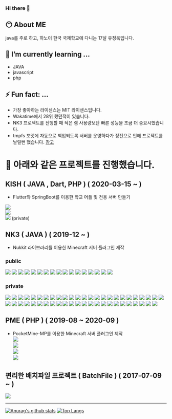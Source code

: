 ### Hi there 👋

## 😶 About ME
java를 주로 하고, 하노이 한국 국제학교에 다니는 17살 유정욱입니다.

## 🌱 I’m currently learning ...
- JAVA
- javascript
- php

## ⚡ Fun fact: ...
- 가장 좋아하는 라이센스는 MIT 라이센스입니다.
- Wakatime에서 28위 했던적이 있습니다.
- NK3 프로젝트를 진행할 때 적은 램 사용량보단 빠른 성능을 조금 더 중요시했습니다.
- tmpfs 포맷에 자동으로 백업되도록 서버를 운영하다가 정전으로 인해 프로젝트를 날릴뻔 했습니다. [참고](https://ccc1.kro.kr/hancho/2020/04/03/%ec%b4%88%ec%bd%94%ec%84%9c%eb%b2%84-%ec%8b%9c%ec%a6%8c3%ec%9d%98-%ec%b5%9c%ec%a0%81%ed%99%94%eb%a5%bc-%ec%9c%84%ed%95%9c-tmpfs-%ec%82%ac%ec%9a%a9/)


# 🔭 아래와 같은 프로젝트를 진행했습니다.
## KISH ( JAVA , Dart, PHP ) ( 2020-03-15 ~ )
- Flutter와  SpringBoot를 이용한 학교 어플 및 전용 서버 만들기

[![](https://img.shields.io/github/languages/top/KISH-students/KISH2020Server?style=for-the-badge&logo=appveyor&label=KISH2020Server(JAVA))](https://github.com/KISH-students/KISH2020Server)  
[![](https://img.shields.io/github/languages/top/KISH-students/KISH2019-server?style=for-the-badge&logo=appveyor&label=KISH2019-server(PHP))](https://github.com/KISH-students/KISH2019-server)  
[![](https://img.shields.io/github/languages/top/KISH-students/kish2020?style=for-the-badge&logo=appveyor&label=kish2020(Dart))](https://github.com/KISH-students/kish2020) (private)  

## NK3 ( JAVA ) ( 2019-12 ~ )
- Nukkit 라이브러리를 이용한 Minecraft 서버 플러그인 제작

### public
[![](https://img.shields.io/github/languages/top/chsv-devs/Broker?style=for-the-badge&logo=appveyor&label=Broker)](https://github.com/chsv-devs/Broker) 
[![](https://img.shields.io/github/languages/top/chsv-devs/BandMaster?style=for-the-badge&logo=appveyor&label=BandMaster)](https://github.com/chsv-devs/BandMaster) 
[![](https://img.shields.io/github/languages/top/chsv-devs/RockMine?style=for-the-badge&logo=appveyor&label=RockMine)](https://github.com/chsv-devs/RockMine) 
[![](https://img.shields.io/github/languages/top/chsv-devs/KeepFarmland?style=for-the-badge&logo=appveyor&label=KeepFarmland)](https://github.com/chsv-devs/KeepFarmland) 
[![](https://img.shields.io/github/languages/top/chsv-devs/DoorLock?style=for-the-badge&logo=appveyor&label=DoorLock)](https://github.com/chsv-devs/DoorLock) 
[![](https://img.shields.io/github/languages/top/chsv-devs/TodayDB?style=for-the-badge&logo=appveyor&label=TodayDB)](https://github.com/chsv-devs/TodayDB) 
[![](https://img.shields.io/github/languages/top/chsv-devs/NoCheat?style=for-the-badge&logo=appveyor&label=NoCheat)](https://github.com/chsv-devs/NoCheat) 
[![](https://img.shields.io/github/languages/top/chsv-devs/iv?style=for-the-badge&logo=appveyor&label=iv)](https://github.com/chsv-devs/iv) 
[![](https://img.shields.io/github/languages/top/chsv-devs/RankManager?style=for-the-badge&logo=appveyor&label=RankManager)](https://github.com/chsv-devs/RankManager) 
[![](https://img.shields.io/github/languages/top/jungwuk-ryu/BossBarManager?style=for-the-badge&logo=appveyor&label=BossBarManager)](https://github.com/jungwuk-ryu/BossBarManager) 
[![](https://img.shields.io/github/languages/top/jungwuk-ryu/SpawnFly-For-Nukkit?style=for-the-badge&logo=appveyor&label=SpawnFly-For-Nukkit)](https://github.com/jungwuk-ryu/SpawnFly-For-Nukkit) 
[![](https://img.shields.io/github/languages/top/jungwuk-ryu/Night-Vision?style=for-the-badge&logo=appveyor&label=Night-Vision)](https://github.com/jungwuk-ryus/Night-Vision) 
[![](https://img.shields.io/github/languages/top/jungwuk-ryu/LoudSpeaker?style=for-the-badge&logo=appveyor&label=LoudSpeaker)](https://github.com/jungwuk-ryu/LoudSpeaker) 
[![](https://img.shields.io/github/languages/top/jungwuk-ryu/TogglePlugins?style=for-the-badge&logo=appveyor&label=TogglePlugins)](https://github.com/jungwuk-ryu/TogglePlugins) 
[![](https://img.shields.io/github/languages/top/jungwuk-ryu/MultiInventory?style=for-the-badge&logo=appveyor&label=MultiInventory)](https://github.com/jungwuk-ryu/MultiInventory) 
[![](https://img.shields.io/github/languages/top/jungwuk-ryu/NaverRealtimeKeyword?style=for-the-badge&logo=appveyor&label=NaverRealtimeKeyword)](https://github.com/jungwuk-ryu/NaverRealtimeKeyword) 
[![](https://img.shields.io/github/languages/top/chsv-devs/ChocoServerDiscordBot?style=for-the-badge&logo=appveyor&label=ChocoServerDiscordBot)](https://github.com/chsv-devs/ChocoServerDiscordBot) 


### private
[![](https://img.shields.io/github/languages/top/jungwuk-ryu/HContents?style=for-the-badge&logo=appveyor&label=HContents)](https://github.com/jungwuk-ryu/HContents ) 
[![](https://img.shields.io/github/languages/top/jungwuk-ryu/Informations?style=for-the-badge&logo=appveyor&label=Informations)](https://github.com/jungwuk-ryu/Informations) 
[![](https://img.shields.io/github/languages/top/jungwuk-ryu/AutoSave?style=for-the-badge&logo=appveyor&label=AutoSave)](https://github.com/jungwuk-ryu/AutoSave) 
[![](https://img.shields.io/github/languages/top/jungwuk-ryu/BoxProtector?style=for-the-badge&logo=appveyor&label=BoxProtector)](https://github.com/jungwuk-ryu/BoxProtector) 
[![](https://img.shields.io/github/languages/top/jungwuk-ryu/ConnectionTime?style=for-the-badge&logo=appveyor&label=ConnectionTime)](https://github.com/jungwuk-ryu/ConnectionTime) 
[![](https://img.shields.io/github/languages/top/jungwuk-ryu/SizeShop?style=for-the-badge&logo=appveyor&label=SizeShop)](https://github.com/jungwuk-ryu/SizeShop) 
[![](https://img.shields.io/github/languages/top/jungwuk-ryu/HPet?style=for-the-badge&logo=appveyor&label=HPet)](https://github.com/jungwuk-ryu/HPet) 
[![](https://img.shields.io/github/languages/top/jungwuk-ryu/SimpleareaConverter?style=for-the-badge&logo=appveyor&label=SimpleareaConverter)](https://github.com/jungwuk-ryu/SimpleareaConverter) 
[![](https://img.shields.io/github/languages/top/jungwuk-ryu/AdvancedTeleport?style=for-the-badge&logo=appveyor&label=AdvancedTeleport)](https://github.com/jungwuk-ryu/AdvancedTeleport) 
[![](https://img.shields.io/github/languages/top/jungwuk-ryu/SimpleGambling?style=for-the-badge&logo=appveyor&label=SimpleGambling)](https://github.com/jungwuk-ryu/SimpleGambling) 
[![](https://img.shields.io/github/languages/top/jungwuk-ryu/MultiGamemode?style=for-the-badge&logo=appveyor&label=MultiGamemode)](https://github.com/jungwuk-ryu/MultiGamemode) 
[![](https://img.shields.io/github/languages/top/jungwuk-ryu/ChestLog?style=for-the-badge&logo=appveyor&label=ChestLog)](https://github.com/jungwuk-ryu/ChestLog) 
[![](https://img.shields.io/github/languages/top/jungwuk-ryu/BlockNameTag?style=for-the-badge&logo=appveyor&label=BlockNameTag)](https://github.com/jungwuk-ryu/BlockNameTag) 
[![](https://img.shields.io/github/languages/top/jungwuk-ryu/NukkitSoundManager?style=for-the-badge&logo=appveyor&label=NukkitSoundManager)](https://github.com/jungwuk-ryu/NukkitSoundManager) 
[![](https://img.shields.io/github/languages/top/jungwuk-ryu/choseongCommands?style=for-the-badge&logo=appveyor&label=choseongCommands)](https://github.com/jungwuk-ryu/choseongCommands) 
[![](https://img.shields.io/github/languages/top/jungwuk-ryu/KeyWords?style=for-the-badge&logo=appveyor&label=KeyWords)](https://github.com/jungwuk-ryu/KeyWords) 
[![](https://img.shields.io/github/languages/top/jungwuk-ryu/ScoreTagManager?style=for-the-badge&logo=appveyor&label=ScoreTagManager)](https://github.com/jungwuk-ryu/ScoreTagManager) 
[![](https://img.shields.io/github/languages/top/jungwuk-ryu/ChatRoom?style=for-the-badge&logo=appveyor&label=ChatRoom)](https://github.com/jungwuk-ryu/ChatRoom) 
[![](https://img.shields.io/github/languages/top/jungwuk-ryu/PersonalResourcePack?style=for-the-badge&logo=appveyor&label=PersonalResourcePack)](https://github.com/jungwuk-ryu/PersonalResourcePack) 
[![](https://img.shields.io/github/languages/top/jungwuk-ryu/SimpleController?style=for-the-badge&logo=appveyor&label=SimpleController)](https://github.com/jungwuk-ryu/SimpleController) 
[![](https://img.shields.io/github/languages/top/jungwuk-ryu/SimpleController?style=for-the-badge&logo=appveyor&label=SimpleController)](https://github.com/jungwuk-ryu/HInfo) 
[![](https://img.shields.io/github/languages/top/chsv-devs/HGuild?style=for-the-badge&logo=appveyor&label=HGuild)](https://github.com/chsv-devs/HGuild) 
[![](https://img.shields.io/github/languages/top/chsv-devs/RewardSign?style=for-the-badge&logo=appveyor&label=RewardSign)](https://github.com/chsv-devs/RewardSign) 
[![](https://img.shields.io/github/languages/top/chsv-devs/BookLibrary?style=for-the-badge&logo=appveyor&label=BookLibrary)](https://github.com/chsv-devs/BookLibrary) 
[![](https://img.shields.io/github/languages/top/chsv-devs/Hshop?style=for-the-badge&logo=appveyor&label=Hshop)](https://github.com/chsv-devs/Hshop) 
[![](https://img.shields.io/github/languages/top/chsv-devs/ParticleManager?style=for-the-badge&logo=appveyor&label=ParticleManager)](https://github.com/chsv-devs/ParticleManager) 
[![](https://img.shields.io/github/languages/top/chsv-devs/ChatGame?style=for-the-badge&logo=appveyor&label=ChatGame)](https://github.com/chsv-devs/ChatGame) 
[![](https://img.shields.io/github/languages/top/chsv-devs/Hfriend?style=for-the-badge&logo=appveyor&label=Hfriend)](https://github.com/chsv-devs/Hfriend) 
[![](https://img.shields.io/github/languages/top/chsv-devs/MailBox?style=for-the-badge&logo=appveyor&label=MailBox)](https://github.com/chsv-devs/MailBox) 
[![](https://img.shields.io/github/languages/top/chsv-devs/logmaster?style=for-the-badge&logo=appveyor&label=logmaster)](https://github.com/chsv-devs/logmaster) 
[![](https://img.shields.io/github/languages/top/chsv-devs/DashBlock?style=for-the-badge&logo=appveyor&label=DashBlock)](https://github.com/chsv-devs/DashBlock) 
[![](https://img.shields.io/github/languages/top/chsv-devs/check?style=for-the-badge&logo=appveyor&label=check)](https://github.com/chsv-devs/check) 
[![](https://img.shields.io/github/languages/top/chsv-devs/Popularity?style=for-the-badge&logo=appveyor&label=Popularity)](https://github.com/chsv-devs/Popularity) 
[![](https://img.shields.io/github/languages/top/chsv-devs/CommandSign?style=for-the-badge&logo=appveyor&label=CommandSign)](https://github.com/chsv-devs/CommandSign) 
[![](https://img.shields.io/github/languages/top/chsv-devs/SpawnParticle?style=for-the-badge&logo=appveyor&label=SpawnParticle)](https://github.com/chsv-devs/SpawnParticle) 
[![](https://img.shields.io/github/languages/top/chsv-devs/KakaotalkBotNotification?style=for-the-badge&logo=appveyor&label=KakaotalkBotNotification)](https://github.com/chsv-devs/KakaotalkBotNotification) 
[![](https://img.shields.io/github/languages/top/chsv-devs/AutoCrop?style=for-the-badge&logo=appveyor&label=AutoCrop)](https://github.com/chsv-devs/AutoCrop) 
[![](https://img.shields.io/github/languages/top/chsv-devs/Hwarp?style=for-the-badge&logo=appveyor&label=Hwarp)](https://github.com/chsv-devs/Hwarp) 
[![](https://img.shields.io/github/languages/top/chsv-devs/CommandShotcut?style=for-the-badge&logo=appveyor&label=CommandShotcut)](https://github.com/chsv-devs/CommandShotcut) 
[![](https://img.shields.io/github/languages/top/chsv-devs/ItemCleaner?style=for-the-badge&logo=appveyor&label=ItemCleaner)](https://github.com/chsv-devs/ItemCleaner) 
[![](https://img.shields.io/github/languages/top/chsv-devs/MovingParkour?style=for-the-badge&logo=appveyor&label=MovingParkour)](https://github.com/chsv-devs/MovingParkour) 
[![](https://img.shields.io/github/languages/top/chsv-devs/Auction?style=for-the-badge&logo=appveyor&label=Auction)](https://github.com/chsv-devs/Auction) 
[![](https://img.shields.io/github/languages/top/chsv-devs/Sign?style=for-the-badge&logo=appveyor&label=Sign)](https://github.com/chsv-devs/Sign) 
[![](https://img.shields.io/github/languages/top/chsv-devs/Announcer?style=for-the-badge&logo=appveyor&label=Announcer)](https://github.com/chsv-devs/Announcer) 
[![](https://img.shields.io/github/languages/top/chsv-devs/BanMaster?style=for-the-badge&logo=appveyor&label=BanMaster)](https://github.com/chsv-devs/BanMaster) 
[![](https://img.shields.io/github/languages/top/chsv-devs/welcomeTitle?style=for-the-badge&logo=appveyor&label=welcomeTitle)](https://github.com/chsv-devs/welcomeTitle) 
[![](https://img.shields.io/github/languages/top/chsv-devs/statusMessage?style=for-the-badge&logo=appveyor&label=statusMessage)](https://github.com/chsv-devs/statusMessage) 
[![](https://img.shields.io/github/languages/top/chsv-devs/ShowHealth?style=for-the-badge&logo=appveyor&label=ShowHealth)](https://github.com/chsv-devs/ShowHealth) 
[![](https://img.shields.io/github/languages/top/chsv-devs/HoloItem?style=for-the-badge&logo=appveyor&label=HoloItem)](https://github.com/chsv-devs/HoloItem) 

## PME ( PHP ) ( 2019-08 ~ 2020-09 )
- PocketMine-MP를 이용한 Minecraft 서버 플러그인 제작  
[![](https://img.shields.io/github/languages/top/jungwuk-ryu/PMMP-bandAPI?style=for-the-badge&logo=appveyor&label=PMMP-bandAPI)](https://github.com/jungwuk-ryu/PMMP-bandAPI)  
[![](https://img.shields.io/github/languages/top/jungwuk-ryu/WorldLoader?style=for-the-badge&logo=appveyor&label=WorldLoader)](https://github.com/jungwuk-ryu/WorldLoader)  
[![](https://img.shields.io/github/languages/top/jungwuk-ryu/Fly-in-spawn?style=for-the-badge&logo=appveyor&label=Fly-in-spawn)](https://github.com/jungwuk-ryu/Fly-in-spawn)  
[![](https://img.shields.io/github/languages/top/jungwuk-ryu/noError?style=for-the-badge&logo=appveyor&label=noError)](https://github.com/jungwuk-ryu/noError)  

## 편리한 배치파일 프로젝트 ( BatchFile ) ( 2017-07-09 ~ )
[![](https://img.shields.io/github/v/tag/jungwuk-ryu/BatchFile-Project?style=for-the-badge&logo=appveyor&label=BatchFile-Project)](https://github.com/jungwuk-ryu/BatchFile-Project) 

----

[![Anurag's github stats](https://github-readme-stats.vercel.app/api?username=jungwuk-ryu&theme=radical&show_icons=true)](https://github.com/anuraghazra/github-readme-stats)
[![Top Langs](https://github-readme-stats.vercel.app/api/top-langs/?username=jungwuk-ryu&layout=compact&theme=radical)](https://github.com/anuraghazra/github-readme-stats)

<!--
- 👯 I’m looking to collaborate on ...
- 🤔 I’m looking for help with ...
- 💬 Ask me about ...
- 📫 How to reach me: ...
- 😄 Pronouns: ...
-->
